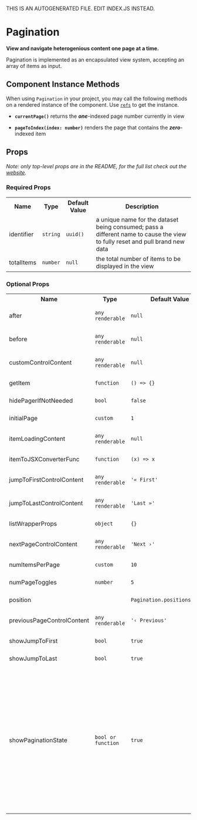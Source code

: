 THIS IS AN AUTOGENERATED FILE. EDIT INDEX.JS INSTEAD.

# Pagination
__View and navigate heterogenious content one page at a time.__

Pagination is implemented as an encapsulated view system, accepting an array of items as input.

## Component Instance Methods

When using `Pagination` in your project, you may call the following methods on a rendered instance of the component. Use [`refs`](https://facebook.github.io/react/docs/refs-and-the-dom.html) to get the instance.

- __`currentPage()`__
  returns the ___one___-indexed page number currently in view

- __`pageToIndex(index: number)`__
  renders the page that contains the ___zero___-indexed item

## Props

_Note: only top-level props are in the README, for the full list check out the [website](http://boundless.js.org/Pagination#props)._

### Required Props

<table>
<tr>
<th>Name</th>
<th>Type</th>
<th>Default Value</th>
<th>Description</th>
</tr>

<tr>
<td>identifier</td>
<td><pre><code>string</code></pre></td>
<td><pre><code class="language-js">uuid()</code></pre></td>
<td>a unique name for the dataset being consumed; pass a different name to cause the view to fully reset and pull brand new data</td>
</tr>

<tr>
<td>totalItems</td>
<td><pre><code>number</code></pre></td>
<td><pre><code class="language-js">null</code></pre></td>
<td>the total number of items to be displayed in the view</td>
</tr>

</table>


### Optional Props

<table>
<tr>
<th>Name</th>
<th>Type</th>
<th>Default Value</th>
<th>Description</th>
</tr>

<tr>
<td>after</td>
<td><pre><code>any renderable</code></pre></td>
<td><pre><code class="language-js">null</code></pre></td>
<td>arbitrary content to be rendered after the items in the DOM</td>
</tr>

<tr>
<td>before</td>
<td><pre><code>any renderable</code></pre></td>
<td><pre><code class="language-js">null</code></pre></td>
<td>arbitrary content to be rendered before the items in the DOM</td>
</tr>

<tr>
<td>customControlContent</td>
<td><pre><code>any renderable</code></pre></td>
<td><pre><code class="language-js">null</code></pre></td>
<td>allows for arbitrary content to be rendered into the control area</td>
</tr>

<tr>
<td>getItem</td>
<td><pre><code>function</code></pre></td>
<td><pre><code class="language-js">() => {}</code></pre></td>
<td>called with a desired item index when that item comes into view; accepts a `Promise` if you need to fetch the row asynchronously</td>
</tr>

<tr>
<td>hidePagerIfNotNeeded</td>
<td><pre><code>bool</code></pre></td>
<td><pre><code class="language-js">false</code></pre></td>
<td>does not render the paging controls if the number of items supplied to the view is less-than-or-equal-to the number of items to show per page via `props.numItemsPerPage`</td>
</tr>

<tr>
<td>initialPage</td>
<td><pre><code>custom</code></pre></td>
<td><pre><code class="language-js">1</code></pre></td>
<td>the (_one-indexed_) number of the page that should be initially displayed; must be a positive integer less than or equal to the total number of pages</td>
</tr>

<tr>
<td>itemLoadingContent</td>
<td><pre><code>any renderable</code></pre></td>
<td><pre><code class="language-js">null</code></pre></td>
<td>allows for arbitrary content to be rendered into pagination items as they're loading if the backing data is a `Promise`</td>
</tr>

<tr>
<td>itemToJSXConverterFunc</td>
<td><pre><code>function</code></pre></td>
<td><pre><code class="language-js">(x) => x</code></pre></td>
<td>an optional function to specify how an item should be converted to JSX, if it is not already renderable by React</td>
</tr>

<tr>
<td>jumpToFirstControlContent</td>
<td><pre><code>any renderable</code></pre></td>
<td><pre><code class="language-js">'« First'</code></pre></td>
<td>content to be displayed inside of the "First page" control button</td>
</tr>

<tr>
<td>jumpToLastControlContent</td>
<td><pre><code>any renderable</code></pre></td>
<td><pre><code class="language-js">'Last »'</code></pre></td>
<td>content to be displayed inside of the "Last page" control button</td>
</tr>

<tr>
<td>listWrapperProps</td>
<td><pre><code>object</code></pre></td>
<td><pre><code class="language-js">{}</code></pre></td>
<td>any [React-supported attribute](https://facebook.github.io/react/docs/tags-and-attributes.html#html-attributes); applied to the `.b-pagination-item-list` node</td>
</tr>

<tr>
<td>nextPageControlContent</td>
<td><pre><code>any renderable</code></pre></td>
<td><pre><code class="language-js">'Next ›'</code></pre></td>
<td>content to be displayed inside of the "Next page" control button</td>
</tr>

<tr>
<td>numItemsPerPage</td>
<td><pre><code>custom</code></pre></td>
<td><pre><code class="language-js">10</code></pre></td>
<td>the maximum number of items to be displayed on each page; must be greater than zero</td>
</tr>

<tr>
<td>numPageToggles</td>
<td><pre><code>number</code></pre></td>
<td><pre><code class="language-js">5</code></pre></td>
<td>the maximum number of pages to be displayed in the control bar at one time</td>
</tr>

<tr>
<td>position</td>
<td><pre><code></code></pre></td>
<td><pre><code class="language-js">Pagination.positions.ABOVE</code></pre></td>
<td>determines whether the pagination controls are displayed above, below, or both above and below the content</td>
</tr>

<tr>
<td>previousPageControlContent</td>
<td><pre><code>any renderable</code></pre></td>
<td><pre><code class="language-js">'‹ Previous'</code></pre></td>
<td>content to be displayed inside of the "Previous page" control button</td>
</tr>

<tr>
<td>showJumpToFirst</td>
<td><pre><code>bool</code></pre></td>
<td><pre><code class="language-js">true</code></pre></td>
<td>whether the "First page" control button should be displayed</td>
</tr>

<tr>
<td>showJumpToLast</td>
<td><pre><code>bool</code></pre></td>
<td><pre><code class="language-js">true</code></pre></td>
<td>whether the "Last page" control button should be displayed</td>
</tr>

<tr>
<td>showPaginationState</td>
<td><pre><code>bool or function</code></pre></td>
<td><pre><code class="language-js">true</code></pre></td>
<td>renders an element called `.b-pagination-control-state` that contains the current state of the pagination like "1 of 10"; alternatively, this prop also accepts a function that it will call with the currentPage and totalPages for you to format:

```jsx
showPaginatedState={
    (currentPage, totalPages) => (
        <div className='foo'>
            You're on page {currentPage} of {totalPages} pages!
        </div>
    )
}
```</td>
</tr>

<tr>
<td>toggleWrapperProps</td>
<td><pre><code>object</code></pre></td>
<td><pre><code class="language-js">{}</code></pre></td>
<td>any [React-supported attribute](https://facebook.github.io/react/docs/tags-and-attributes.html#html-attributes); applied to the SegmentedControl node(s), `.b-pagination-controls`</td>
</tr>

</table>



